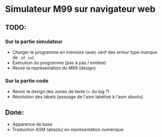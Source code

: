 # Simulateur M99 sur navigateur web

## TODO:
### Sur la partie simulateur
- Charger le programme en mémoire (avec vérif des erreur type manque de `.at xx`)
- Exécution du programme (pas à pas / entière)
- Revoir la représentation du M99 (design)

### Sur la partie code
- Revoir le design des zones de texte (+ du log ?)
- Résolution des labels (passage de l'asm labélisé à l'asm absolu)

## Done:
- Apparence de base
- Traduction ASM (absolu) en représentation numérique